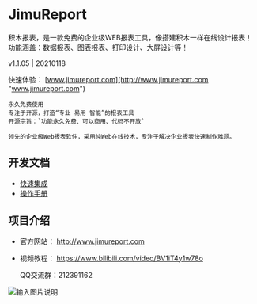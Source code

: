 # JimuReport

积木报表，是一款免费的企业级WEB报表工具，像搭建积木一样在线设计报表！功能涵盖：数据报表、图表报表、打印设计、大屏设计等！


v1.1.05 | 20210118

快速体验： [www.jimureport.com](http://www.jimureport.com "www.jimureport.com")


```
永久免费使用
专注于开源，打造“专业 易用 智能”的报表工具
开源宗旨：`功能永久免费、可以商用、代码不开放`

领先的企业级Web报表软件，采用纯Web在线技术，专注于解决企业报表快速制作难题。

```




开发文档
-----------------------------------

- [快速集成](http://report.jeecg.com/2078875)
- [操作手册](http://report.jeecg.com)






项目介绍
-----------------------------------

- 官方网站： http://www.jimureport.com
- 视频教程： https://www.bilibili.com/video/BV1iT4y1w78o



  QQ交流群：212391162

![输入图片说明](https://oscimg.oschina.net/oscnet/up-093c83cd5f01bbbd6021c97c74af3df07f8.png "在这里输入图片标题")
